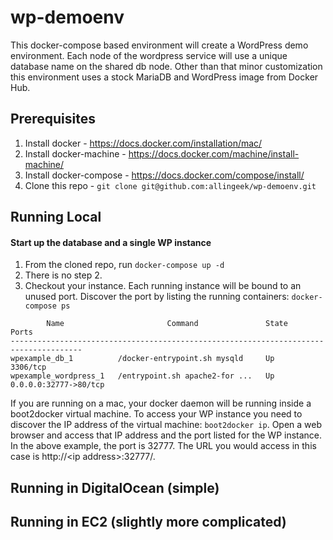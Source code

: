 # wp-demoenv
This docker-compose based environment will create a WordPress demo environment. Each node of the wordpress service will use a unique database name on the shared db node. Other than that minor customization this environment uses a stock MariaDB and WordPress image from Docker Hub.

## Prerequisites

1. Install docker - https://docs.docker.com/installation/mac/
2. Install docker-machine - https://docs.docker.com/machine/install-machine/ 
3. Install docker-compose - https://docs.docker.com/compose/install/
4. Clone this repo - `git clone git@github.com:allingeek/wp-demoenv.git`

## Running Local
#### Start up the database and a single WP instance
1. From the cloned repo, run `docker-compose up -d`
2. There is no step 2.
3. Checkout your instance. Each running instance will be bound to an unused port. Discover the port by listing the running containers: `docker-compose ps`
````
        Name                       Command               State           Ports         
--------------------------------------------------------------------------------------
wpexample_db_1          /docker-entrypoint.sh mysqld     Up      3306/tcp              
wpexample_wordpress_1   /entrypoint.sh apache2-for ...   Up      0.0.0.0:32777->80/tcp 
````
If you are running on a mac, your docker daemon will be running inside a boot2docker virtual machine. To access your WP instance you need to discover the IP address of the virtual machine: `boot2docker ip`. Open a web browser and access that IP address and the port listed for the WP instance. In the above example, the port is 32777. The URL you would access in this case is http://&lt;ip address&gt;:32777/.

## Running in DigitalOcean (simple)

## Running in EC2 (slightly more complicated)
